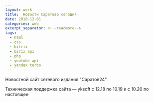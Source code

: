 ```yaml
---
layout: work
title:  Новости Саратова сегодня
date: 2018-12-01
categories: web
excerpt_separator: <!--readmore-->
tags:
  - html
  - css
  - bitrix
  - birix api
  - php
  - youtube api
  - yandex turbo
---
```

Новостной сайт сетевого издания "Саратов24"
<!--readmore-->
Техническая поддержка сайта — yksoft
с 12.18 по 10.19 и с 10.20 по настоящее
